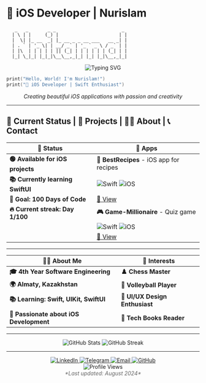 # 🚀 iOS Developer | Nurislam

```
   _   _       _ _                        _ 
  | \ | |     (_) |                      | |
  |  \| |_ __  _| |_ __ _ _ __ ___   __ _| |
  | . ` | '_ \| | __/ _` | '_ ` _ \ / _` | |
  | |\  | | | | | || (_| | | | | | | (_| | |
  |_| \_|_| |_|_|\__\__,_|_| |_| |_|\__,_|_|
```

<div align="center">
  <img src="https://readme-typing-svg.herokuapp.com?font=SF+Pro+Display&weight=600&size=28&pause=1000&color=FF6B35&center=true&vCenter=true&width=500&lines=Hello%2C+World!+I'm+Nurislam!;%F0%9F%8E%AD+iOS+Developer;%F0%9F%9A%80+Swift+Enthusiast;%F0%9F%8C%9F+Creating+Awesome+Apps!" alt="Typing SVG" />
</div>

```swift
print("Hello, World! I'm Nurislam!")
print("🚀 iOS Developer | Swift Enthusiast")
```

<div align="center">
  <p><em>Creating beautiful iOS applications with passion and creativity</em></p>
</div>

---

## 🎯 Current Status | 📱 Projects | 👨‍💻 About | 📞 Contact

<div align="center">

| 🎯 **Status** | 📱 **Apps** |
|---|---|
| **🟢 Available for iOS projects** | **🍳 BestRecipes** - iOS app for recipes |
| **📚 Currently learning SwiftUI** | ![Swift](https://img.shields.io/badge/Swift-5.0-FF6B35?style=flat&logo=swift&logoColor=white) ![iOS](https://img.shields.io/badge/iOS-14.0+-000000?style=flat&logo=apple&logoColor=white) |
| **🎯 Goal: 100 Days of Code** | [🔗 View](https://github.com/00giemensch/BestRecipes) |
| **🔥 Current streak: Day 1/100** | **🎮 Game-Millionaire** - Quiz game |
| | ![Swift](https://img.shields.io/badge/Swift-5.0-FF6B35?style=flat&logo=swift&logoColor=white) ![iOS](https://img.shields.io/badge/iOS-14.0+-000000?style=flat&logo=apple&logoColor=white) |
| | [🔗 View](https://github.com/vvp-off/Game-Millionaire) |

</div>

---

<div align="center">

| 👨‍💻 **About Me** | 🎨 **Interests** |
|---|---|
| **🎓 4th Year Software Engineering** | **♟️ Chess Master** |
| **🌍 Almaty, Kazakhstan** | **🏐 Volleyball Player** |
| **📚 Learning: Swift, UIKit, SwiftUI** | **🎨 UI/UX Design Enthusiast** |
| **🎯 Passionate about iOS Development** | **📖 Tech Books Reader** |

</div>

---

<div align="center">
  <img src="https://github-readme-stats.vercel.app/api?username=nurislam-kenzheyev22&show_icons=true&theme=radical&hide_border=true&bg_color=0D1117&title_color=FF6B35&text_color=FFFFFF&icon_color=FF6B35&include_all_commits=true&count_private=true" alt="GitHub Stats" />
  <img src="https://github-readme-streak-stats.herokuapp.com/?user=nurislam-kenzheyev22&theme=radical&hide_border=true&background=0D1117&stroke=FF6B35&ring=FF6B35&fire=FF6B35&currStreakNum=FFFFFF&currStreakLabel=FF6B35&sideNums=FFFFFF&sideLabels=FF6B35&dates=FFFFFF" alt="GitHub Streak" />
</div>

---

<div align="center">
  <a href="https://linkedin.com/in/nurislam-kenzheyev22" target="_blank">
    <img src="https://img.shields.io/badge/LinkedIn-0077B5?style=for-the-badge&logo=linkedin&logoColor=white" alt="LinkedIn" />
  </a>
  <a href="https://t.me/EA_nurislam" target="_blank">
    <img src="https://img.shields.io/badge/Telegram-2CA5E0?style=for-the-badge&logo=telegram&logoColor=white" alt="Telegram" />
  </a>
  <a href="mailto:n.kenzheyev@icloud.com">
    <img src="https://img.shields.io/badge/Email-D14836?style=for-the-badge&logo=gmail&logoColor=white" alt="Email" />
  </a>
  <a href="https://github.com/nurislam-kenzheyev22" target="_blank">
    <img src="https://img.shields.io/badge/GitHub-100000?style=for-the-badge&logo=github&logoColor=white" alt="GitHub" />
  </a>
</div>

<div align="center">
  <img src="https://komarev.com/ghpvc/?username=nurislam-kenzheyev22&style=flat-square&color=FF6B35" alt="Profile Views" />
  <br/>
  <em style="color: #666;">*Last updated: August 2024*</em>
</div>
